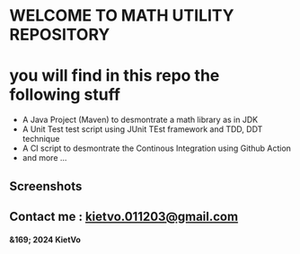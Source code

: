 # WELCOME TO MATH UTILITY REPOSITORY

# you will find in this repo the following stuff

* A Java Project (Maven) to desmontrate a math library as in JDK
* A Unit Test test script using JUnit TEst framework and TDD, DDT technique 
* A CI script to desmontrate the Continous Integration using Github Action
* and more ...

## Screenshots

## Contact me : kietvo.011203@gmail.com

#### &169; 2024 KietVo 